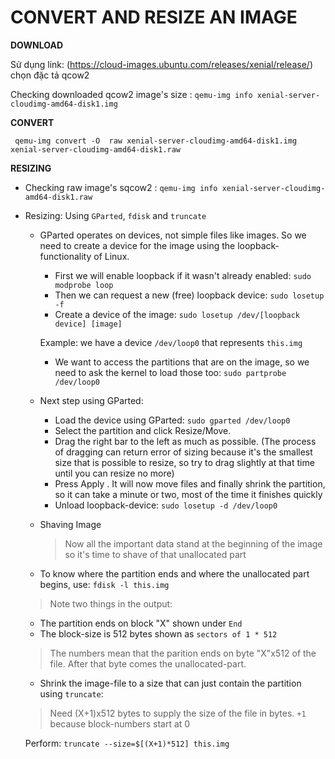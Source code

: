 # CONVERT AND RESIZE AN IMAGE 

**DOWNLOAD** 
  
  Sử dụng link: (https://cloud-images.ubuntu.com/releases/xenial/release/) chọn đặc tả qcow2
  
  Checking downloaded qcow2 image's size : `qemu-img info xenial-server-cloudimg-amd64-disk1.img`

**CONVERT** 
  
  ` qemu-img convert -O  raw xenial-server-cloudimg-amd64-disk1.img xenial-server-cloudimg-amd64-disk1.raw`

**RESIZING**

  - Checking raw image's sqcow2 : `qemu-img info xenial-server-cloudimg-amd64-disk1.raw`
  
  - Resizing: Using `GParted`, `fdisk` and `truncate`
  
    - GParted operates on devices, not simple files like images. So we need to create a device for the image using the loopback-functionality of Linux.
    
      - First we will enable loopback if it wasn't already enabled: `sudo modprobe loop`
      - Then we can request a new (free) loopback device: `sudo losetup -f`
      - Create a device of the image: `sudo losetup /dev/[loopback device] [image]`
       
       Example: we have a device `/dev/loop0` that represents `this.img`
      - We want to access the partitions that are on the image, so we need to ask the kernel to load those too: `sudo partprobe /dev/loop0`
    
    - Next step using GParted:
      
      - Load the device using GParted: `sudo gparted /dev/loop0` 
      - Select the partition and click Resize/Move.
      - Drag the right bar to the left as much as possible. (The process of dragging can return error of sizing because it's the smallest size that is possible to resize, so try to drag slightly at that time until you can resize no more)
      - Press Apply . It will now move files and finally shrink the partition, so it can take a minute or two, most of the time it finishes quickly
      - Unload loopback-device: `sudo losetup -d /dev/loop0`
     
    - Shaving Image
    
      > Now all the important data stand at the beginning of the image so it's time to shave of that unallocated part
      
     - To know where the partition ends and where the unallocated part begins, use: `fdisk -l this.img`
      
      > Note two things in the output:
       
       - The partition ends on block "X" shown under `End`
       - The block-size is 512 bytes shown as `sectors of 1 * 512`
       
       > The numbers mean that the parition ends on byte "X"x512 of the file. After that byte comes the unallocated-part.
       
     - Shrink the image-file to a size that can just contain the partition using `truncate`: 
      
      > Need (X+1)x512 bytes to supply the size of the file in bytes. `+1` because block-numbers start at 0
     
      Perform: `truncate --size=$[(X+1)*512] this.img`
    
        
